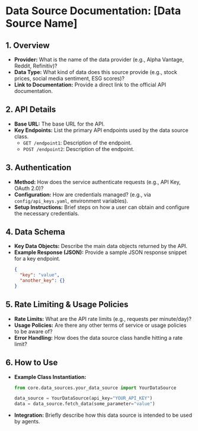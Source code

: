 # Data Source Documentation: [Data Source Name]

## 1. Overview

*   **Provider:** What is the name of the data provider (e.g., Alpha Vantage, Reddit, Refinitiv)?
*   **Data Type:** What kind of data does this source provide (e.g., stock prices, social media sentiment, ESG scores)?
*   **Link to Documentation:** Provide a direct link to the official API documentation.

## 2. API Details

*   **Base URL:** The base URL for the API.
*   **Key Endpoints:** List the primary API endpoints used by the data source class.
    *   `GET /endpoint1`: Description of the endpoint.
    *   `POST /endpoint2`: Description of the endpoint.

## 3. Authentication

*   **Method:** How does the service authenticate requests (e.g., API Key, OAuth 2.0)?
*   **Configuration:** How are credentials managed? (e.g., via `config/api_keys.yaml`, environment variables).
*   **Setup Instructions:** Brief steps on how a user can obtain and configure the necessary credentials.

## 4. Data Schema

*   **Key Data Objects:** Describe the main data objects returned by the API.
*   **Example Response (JSON):** Provide a sample JSON response snippet for a key endpoint.
    ```json
    {
      "key": "value",
      "another_key": {}
    }
    ```

## 5. Rate Limiting & Usage Policies

*   **Rate Limits:** What are the API rate limits (e.g., requests per minute/day)?
*   **Usage Policies:** Are there any other terms of service or usage policies to be aware of?
*   **Error Handling:** How does the data source class handle hitting a rate limit?

## 6. How to Use

*   **Example Class Instantiation:**
    ```python
    from core.data_sources.your_data_source import YourDataSource

    data_source = YourDataSource(api_key="YOUR_API_KEY")
    data = data_source.fetch_data(some_parameter="value")
    ```
*   **Integration:** Briefly describe how this data source is intended to be used by agents.